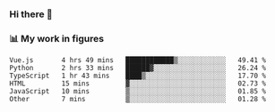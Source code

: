 ### Hi there 👋

### 📊 My work in figures

<!--START_SECTION:waka-->

```text
Vue.js       4 hrs 49 mins   ████████████▒░░░░░░░░░░░░   49.41 %
Python       2 hrs 33 mins   ██████▓░░░░░░░░░░░░░░░░░░   26.24 %
TypeScript   1 hr 43 mins    ████▒░░░░░░░░░░░░░░░░░░░░   17.70 %
HTML         15 mins         ▓░░░░░░░░░░░░░░░░░░░░░░░░   02.73 %
JavaScript   10 mins         ▒░░░░░░░░░░░░░░░░░░░░░░░░   01.85 %
Other        7 mins          ▒░░░░░░░░░░░░░░░░░░░░░░░░   01.28 %
```

<!--END_SECTION:waka-->

